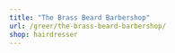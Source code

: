 ```yaml
---
title: "The Brass Beard Barbershop"
url: /greer/the-brass-beard-barbershop/
shop: hairdresser
---
```

